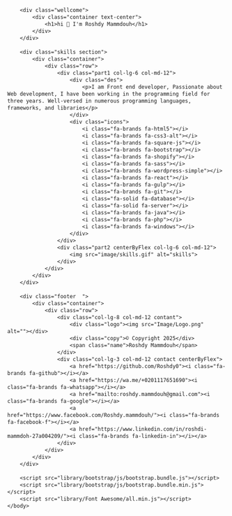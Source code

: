 <!DOCTYPE html>
<html lang="en">
    <head>
        <meta charset="UTF-8">
        <meta http-equiv="X-UA-Compatible" content="IE=edge">
        <meta name="viewport" content="width=device-width, initial-scale=1.0">
        <link rel="stylesheet" href="css/home.css">
        <link rel="stylesheet" href="css/FrameWork.css">
        <link rel="stylesheet" href="library/Font Awesome/webfonts.min.css">
        <link rel="stylesheet" href="library/bootstrap/css/bootstrap.css">
        <link rel="stylesheet" href="library/bootstrap/css/bootstrap.min.css">
    </head>
    <body>

        <div class="wellcome">
            <div class="container text-center">
                <h1>hi 👋 I'm Roshdy Mammdouh</h1>
            </div>
        </div>

        <div class="skills section">
            <div class="container">
                <div class="row">
                    <div class="part1 col-lg-6 col-md-12">
                        <div class="des">
                            <p>I am Front end developer, Passionate about Web development, I have been working in the programming field for three years. Well-versed in numerous programming languages, frameworks, and libraries</p>
                        </div>
                        <div class="icons">
                            <i class="fa-brands fa-html5"></i>
                            <i class="fa-brands fa-css3-alt"></i>
                            <i class="fa-brands fa-square-js"></i>
                            <i class="fa-brands fa-bootstrap"></i>
                            <i class="fa-brands fa-shopify"></i>
                            <i class="fa-brands fa-sass"></i>
                            <i class="fa-brands fa-wordpress-simple"></i>
                            <i class="fa-brands fa-react"></i>
                            <i class="fa-brands fa-gulp"></i>
                            <i class="fa-brands fa-git"></i>
                            <i class="fa-solid fa-database"></i>
                            <i class="fa-solid fa-server"></i>
                            <i class="fa-brands fa-java"></i>
                            <i class="fa-brands fa-php"></i>
                            <i class="fa-brands fa-windows"></i>
                        </div>
                    </div>
                    <div class="part2 centerByFlex col-lg-6 col-md-12">
                        <img src="image/skills.gif" alt="skills">
                    </div>
                </div>
            </div>
        </div>

        <div class="footer  ">
            <div class="container">
                <div class="row">
                    <div class="col-lg-8 col-md-12 contant">
                        <div class="logo"><img src="Image/Logo.png" alt=""></div>
                        <div class="copy">© Copyright 2025</div>
                        <span class="name">Roshdy Mammdouh</span>
                    </div>
                    <div class="col-lg-3 col-md-12 contact centerByFlex">
                        <a href="https://github.com/Roshdy0"><i class="fa-brands fa-github"></i></a>
                        <a href="https://wa.me/+0201117651690"><i class="fa-brands fa-whatsapp"></i></a>
                        <a href="mailto:roshdy.mammdouh@gmail.com"><i class="fa-brands fa-google"></i></a>
                        <a href="https://www.facebook.com/Roshdy.mammdouh/"><i class="fa-brands fa-facebook-f"></i></a>
                        <a href="https://www.linkedin.com/in/roshdi-mammdoh-27a004209/"><i class="fa-brands fa-linkedin-in"></i></a>
                    </div>
                </div>
            </div>
        </div>

        <script src="library/bootstrap/js/bootstrap.bundle.js"></script>
        <script src="library/bootstrap/js/bootstrap.bundle.min.js"></script>
        <script src="library/Font Awesome/all.min.js"></script>
    </body>
</html>

